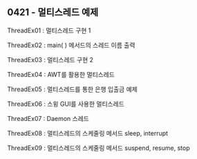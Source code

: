 ## 0421 - 멀티스레드 예제

ThreadEx01 : 멀티스레드 구현 1

ThreadEx02 : main( ) 메서드의 스레드 이름 출력

ThreadEx03 : 멀티스레드 구현 2

ThreadEx04 : AWT를 활용한 멀티스레드

ThreadEx05 : 멀티스레드를 통한 은행 입출금 예제

ThreadEx06 : 스윙 GUI를 사용한 멀티스레드

ThreadEx07 : Daemon 스레드

ThreadEx08 : 멀티스레드의 스케줄링 메서드 sleep, interrupt

ThreadEx09 : 멀티스레드의 스케줄링 메서드 suspend, resume, stop
